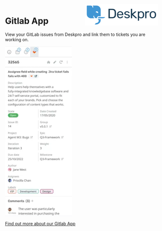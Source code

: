 <img align="right" alt="Deskpro" src="https://raw.githubusercontent.com/DeskproApps/gitlab/master/docs/assets/deskpro-logo.svg" />

# Gitlab App

View your GitLab issues from Deskpro and link them to tickets you are working on.

![Gitlab App - Deskpro](https://raw.githubusercontent.com/DeskproApps/gitlab/master/docs/assets/gitlab_screenshot_01.png)

[Find out more about our Gitlab App](https://www.deskpro.com/apps/gitlab)
